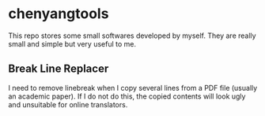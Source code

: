 # chenyangtools

This repo stores some small softwares developed by myself. They are really small and simple but very useful to me.

## Break Line Replacer
I need to remove linebreak when I copy several lines from a PDF file (usually an academic paper). If I do not do this, the copied contents will look ugly and unsuitable for online translators.
